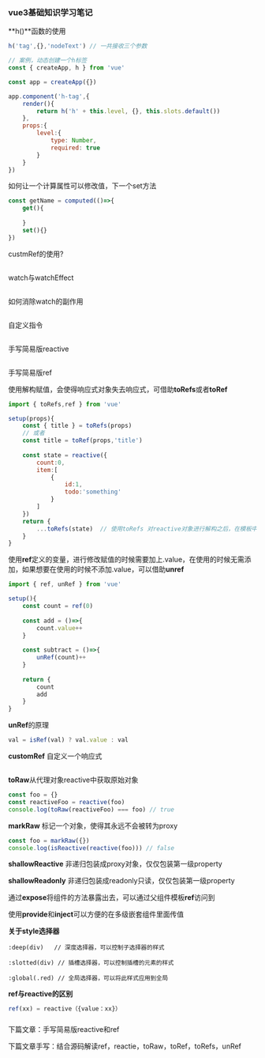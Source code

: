 

### vue3基础知识学习笔记

**h()**函数的使用

```javascript
h('tag',{},'nodeText') // 一共接收三个参数

// 案例，动态创建一个h标签
const { createApp, h } from 'vue'

const app = createApp({})

app.component('h-tag',{
    render(){
        return h('h' + this.level, {}, this.slots.default())
    },
    props:{
        level:{
            type: Number,
            required: true
        }
    }
})
```

如何让一个计算属性可以修改值，下一个set方法

```typescript
const getName = computed(()=>{
	get(){
        
    }
    set(){}
})
```

custmRef的使用?

```typescript

```

watch与watchEffect

```typescript

```

如何消除watch的副作用

```typescript

```

自定义指令

```

```

手写简易版reactive

```

```

手写简易版ref





使用解构赋值，会使得响应式对象失去响应式，可借助**toRefs**或者**toRef**

```javascript
import { toRefs,ref } from 'vue'

setup(props){
    const { title } = toRefs(props)
    // 或者
    const title = toRef(props,'title')
    
    const state = reactive({
        count:0,
        item:[
            {
                id:1,
                todo:'something'
            }
        ]
    })
    return {
        ...toRefs(state)  // 使用toRefs 对reactive对象进行解构之后，在模板中可以直接使用对象
    }
}
```

使用**ref**定义的变量，进行修改赋值的时候需要加上.value，在使用的时候无需添加，如果想要在使用的时候不添加.value，可以借助**unref**

```javascript
import { ref, unRef } from 'vue'

setup(){
    const count = ref(0)
    
    const add = ()=>{
        count.value++
    }
    
    const subtract = ()=>{
        unRef(count)++
    }
    
    return {
        count
        add
    }
}
```

**unRef**的原理

```javascript
val = isRef(val) ? val.value : val
```

**customRef** 自定义一个响应式

```

```

**toRaw**从代理对象reactive中获取原始对象

```javascript
const foo = {}
const reactiveFoo = reactive(foo)
console.log(toRaw(reactiveFoo) === foo) // true
```

**markRaw** 标记一个对象，使得其永远不会被转为proxy

```javascript
const foo = markRaw({})
console.log(isReactive(reactive(foo))) // false
```

**shallowReactive** 非递归包装成proxy对象，仅仅包装第一级property



**shallowReadonly** 非递归包装成readonly只读，仅仅包装第一级property



通过**expose**将组件的方法暴露出去，可以通过父组件模板**ref**访问到



使用**provide**和**inject**可以方便的在多级嵌套组件里面传值



**关于style选择器**

```
:deep(div)   // 深度选择器，可以控制子选择器的样式

:slotted(div) // 插槽选择器，可以控制插槽的元素的样式

:global(.red) // 全局选择器，可以将此样式应用到全局
```

**ref与reactive的区别**

```javascript
ref(xx) = reactive（{value：xx}）
```

### 





下篇文章：手写简易版reactive和ref



下篇文章手写：结合源码解读ref，reactie，toRaw，toRef，toRefs，unRef
